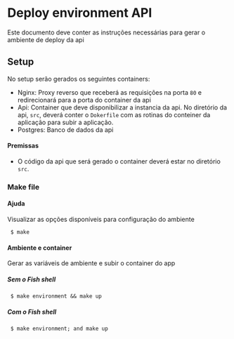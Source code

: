 # Deploy environment API

Este documento deve conter as instruções necessárias para gerar o ambiente de deploy da api

## Setup

No setup serão gerados os seguintes containers:
- Nginx: Proxy reverso que receberá as requisições na porta `80` e redirecionará para a porta do container da api
- Api: Container que deve disponibilizar a instancia da api. No diretório da api, `src`, deverá conter o `Dokerfile` com as rotinas do conteiner da aplicação para subir a aplicação.
- Postgres: Banco de dados da api

#### Premissas

- O código da api que será gerado o container deverá estar no diretório `src`.

### Make file

#### Ajuda

Visualizar as opções disponíveis para configuração do ambiente

```shell
 $ make
 ```

#### Ambiente e container

Gerar as variáveis de ambiente e subir o container do app

#####  Sem o Fish shell

```shell
 $ make environment && make up
 ```

#####  Com o Fish shell

```shell
 $ make environment; and make up
 ```
